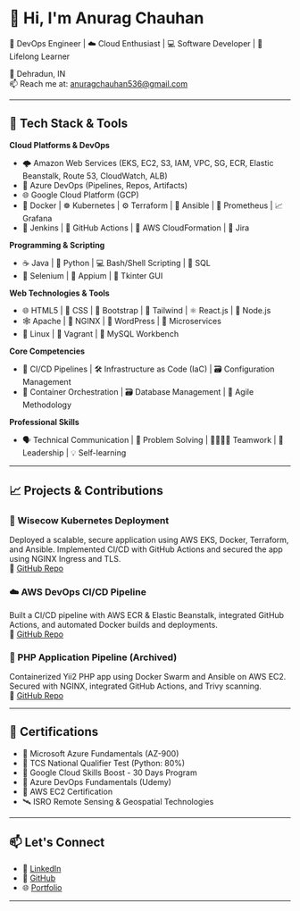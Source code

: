
# 👋 Hi, I'm Anurag Chauhan

🚀 DevOps Engineer | ☁️ Cloud Enthusiast | 💻 Software Developer | 🧠 Lifelong Learner

📍 Dehradun, IN  
📫 Reach me at: [anuragchauhan536@gmail.com](mailto:anuragchauhan536@gmail.com)

---

## 🔧 Tech Stack & Tools

**Cloud Platforms & DevOps**
- 🌩️ Amazon Web Services (EKS, EC2, S3, IAM, VPC, SG, ECR, Elastic Beanstalk, Route 53, CloudWatch, ALB)
- 🔧 Azure DevOps (Pipelines, Repos, Artifacts)
- 🌐 Google Cloud Platform (GCP)
- 🐳 Docker | ☸️ Kubernetes | ⚙️ Terraform | 🔧 Ansible | 🔭 Prometheus | 📈 Grafana
- 🔁 Jenkins | 🚀 GitHub Actions | 📄 AWS CloudFormation | 🧰 Jira

**Programming & Scripting**
- ☕ Java | 🐍 Python | 💻 Bash/Shell Scripting | 🔎 SQL
- 🧪 Selenium | 🤖 Appium | 🐢 Tkinter GUI

**Web Technologies & Tools**
- 🌐 HTML5 | 🎨 CSS | 🧱 Bootstrap | 🎯 Tailwind | ⚛️ React.js | 🌱 Node.js
- 🕸️ Apache | 🧭 NGINX | 📝 WordPress | 🧩 Microservices
- 🐧 Linux | 🧠 Vagrant | 🧠 MySQL Workbench

**Core Competencies**
- 🔁 CI/CD Pipelines | 🛠️ Infrastructure as Code (IaC) | 🗃️ Configuration Management
- 🧩 Container Orchestration | 🗃️ Database Management | 👥 Agile Methodology

**Professional Skills**
- 🗣️ Technical Communication | 🧩 Problem Solving | 👨‍👩‍👧‍👦 Teamwork | 🌟 Leadership | 💡 Self-learning

---

## 📈 Projects & Contributions

### 🐳 Wisecow Kubernetes Deployment
Deployed a scalable, secure application using AWS EKS, Docker, Terraform, and Ansible. Implemented CI/CD with GitHub Actions and secured the app using NGINX Ingress and TLS.  
🔗 [GitHub Repo](https://github.com/anuragstark/wisecow.git)

### ☁️ AWS DevOps CI/CD Pipeline
Built a CI/CD pipeline with AWS ECR & Elastic Beanstalk, integrated GitHub Actions, and automated Docker builds and deployments.  
🔗 [GitHub Repo](https://github.com/anuragstark/CloudPulse-Automated-Deployment-CICD.git)

### 🐘 PHP Application Pipeline (Archived)
Containerized Yii2 PHP app using Docker Swarm and Ansible on AWS EC2. Secured with NGINX, integrated GitHub Actions, and Trivy scanning.  
🔗 [GitHub Repo](https://github.com/anuragstark/yii2-devops-assessment.git)

---

## 📜 Certifications

- 🏅 Microsoft Azure Fundamentals (AZ-900)
- 🏅 TCS National Qualifier Test (Python: 80%)
- 🏅 Google Cloud Skills Boost - 30 Days Program
- 🏅 Azure DevOps Fundamentals (Udemy)
- 🏅 AWS EC2 Certification
- 🛰️ ISRO Remote Sensing & Geospatial Technologies

---

## 📫 Let's Connect

- 🔗 [LinkedIn](https://www.linkedin.com/in/anuragstark/)
- 🐙 [GitHub](https://github.com/anuragstark/anuragstark)
- 🌐 [Portfolio](https://d2114wo3h7sw7y.cloudfront.net/)

---


<!---
anuragstark/anuragstark is a ✨ special ✨ repository because its `README.md` (this file) appears on your GitHub profile.
You can click the Preview link to take a look at your changes.
--->
